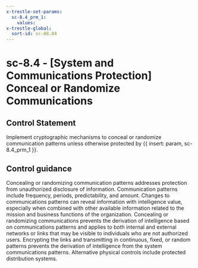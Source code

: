 ```yaml
---
x-trestle-set-params:
  sc-8.4_prm_1:
    values:
x-trestle-global:
  sort-id: sc-08.04
---
```


# sc-8.4 - \[System and Communications Protection\] Conceal or Randomize Communications

## Control Statement

Implement cryptographic mechanisms to conceal or randomize communication patterns unless otherwise protected by {{ insert: param, sc-8.4_prm_1 }}.

## Control guidance

Concealing or randomizing communication patterns addresses protection from unauthorized disclosure of information. Communication patterns include frequency, periods, predictability, and amount. Changes to communications patterns can reveal information with intelligence value, especially when combined with other available information related to the mission and business functions of the organization. Concealing or randomizing communications prevents the derivation of intelligence based on communications patterns and applies to both internal and external networks or links that may be visible to individuals who are not authorized users. Encrypting the links and transmitting in continuous, fixed, or random patterns prevents the derivation of intelligence from the system communications patterns. Alternative physical controls include protected distribution systems.
